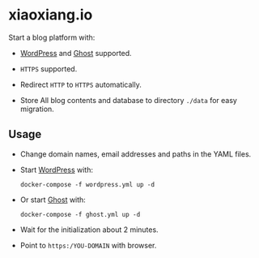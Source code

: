 # xiaoxiang.io

Start a blog platform with:

- [WordPress](https://wordpress.org/) and [Ghost](https://ghost.org/) supported.

- `HTTPS` supported.

- Redirect `HTTP` to `HTTPS` automatically.

- Store All blog contents and database to directory `./data` for easy migration.

## Usage

- Change domain names, email addresses and paths in the YAML files.

- Start [WordPress](https://wordpress.org/) with:

  ```
  docker-compose -f wordpress.yml up -d
  ```

- Or start [Ghost](https://ghost.org/) with:

  ```
  docker-compose -f ghost.yml up -d
  ```

- Wait for the initialization about 2 minutes.

- Point to `https:/YOU-DOMAIN` with browser.
